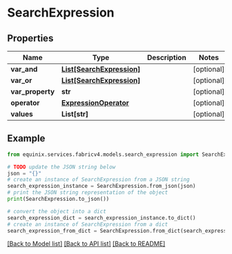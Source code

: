 # SearchExpression


## Properties

Name | Type | Description | Notes
------------ | ------------- | ------------- | -------------
**var_and** | [**List[SearchExpression]**](SearchExpression.md) |  | [optional] 
**var_or** | [**List[SearchExpression]**](SearchExpression.md) |  | [optional] 
**var_property** | **str** |  | [optional] 
**operator** | [**ExpressionOperator**](ExpressionOperator.md) |  | [optional] 
**values** | **List[str]** |  | [optional] 

## Example

```python
from equinix.services.fabricv4.models.search_expression import SearchExpression

# TODO update the JSON string below
json = "{}"
# create an instance of SearchExpression from a JSON string
search_expression_instance = SearchExpression.from_json(json)
# print the JSON string representation of the object
print(SearchExpression.to_json())

# convert the object into a dict
search_expression_dict = search_expression_instance.to_dict()
# create an instance of SearchExpression from a dict
search_expression_from_dict = SearchExpression.from_dict(search_expression_dict)
```
[[Back to Model list]](../README.md#documentation-for-models) [[Back to API list]](../README.md#documentation-for-api-endpoints) [[Back to README]](../README.md)


